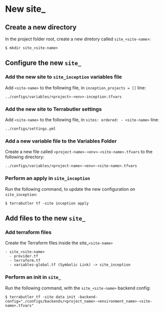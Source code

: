 # New site_

## Create a new directory 

In the project folder root, create a new diretory called `site_<site-name>`:

```shell
$ mkdir site_<site-name>
```

## Configure the new `site_`


### Add the new site to `site_inception` variables file

Add `<site-name>` to the following file, in `inception_projects = []` line:

```
../configs/variables/<project>-<env>-inception.tfvars
```

### Add the new site to Terrabutler settings

Add `<site-name>` to the following file, in `sites: ordered: - <site-name>` line:

```
../configs/settings.yml
```

### Add a new variable file to the Variables Folder

Create a new file called `<project-name>-<env>-<site-name>.tfvars` to the following directory:

```
../configs/variables/<project-name>-<env>-<site-name>.tfvars
```

### Perform an apply in `site_inception`

Run the following command, to update the new configuration on `site_inception`:

```shell
$ terrabutler tf -site inception apply
```

## Add files to the new `site_`

### Add terraform files

Create the Terraform files inside the site_`<site-name>`

```
- site_<site-name>
  - provider.tf
  - terraform.tf
  - variables-global.tf (Symbolic Link) -> site_inception
```

### Perform an init in `site_`

Run the following command, with the `site_<site-name>` backend config:

```shell
$ terrabutler tf -site data init -backend-config="./configs/backends/<project_name>-<environment_name>-<site-name>.tfvars"
```
